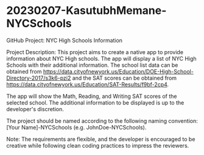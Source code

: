 # 20230207-KasutubhMemane-NYCSchools
GitHub Project: NYC High Schools Information

Project Description:
This project aims to create a native app to provide information about NYC High schools. The app will display a list of NYC High Schools with their additional information. The school list data can be obtained from https://data.cityofnewyork.us/Education/DOE-High-School-Directory-2017/s3k6-pzi2 and the SAT scores can be obtained from https://data.cityofnewyork.us/Education/SAT-Results/f9bf-2cp4.

The app will show the Math, Reading, and Writing SAT scores of the selected school. The additional information to be displayed is up to the developer's discretion.

The project should be named according to the following naming convention: [Your Name]-NYCSchools (e.g. JohnDoe-NYCSchools).

Note: The requirements are flexible, and the developer is encouraged to be creative while following clean coding practices to impress the reviewers.
